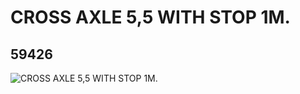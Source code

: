 # CROSS AXLE 5,5  WITH STOP 1M.
## 59426
![CROSS AXLE 5,5  WITH STOP 1M.](https://lc-www-live-s.legocdn.com/media/bricks/5/2/4508553.jpg)
